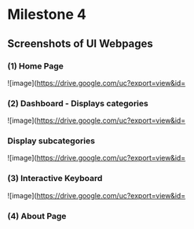 # Milestone 4

## Screenshots of UI Webpages

### (1) Home Page

![image](https://drive.google.com/uc?export=view&id=

### (2) Dashboard - Displays categories

![image](https://drive.google.com/uc?export=view&id=

### Display subcategories

![image](https://drive.google.com/uc?export=view&id=

### (3) Interactive Keyboard
![image](https://drive.google.com/uc?export=view&id=

### (4) About Page
